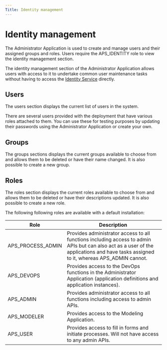 ```yaml
---
Title: Identity management
--- 
```


# Identity management
The Administrator Application is used to create and manage users and their assigned groups and roles. Users require the APS_IDENTITY role to view the identity management section. 

The identity management section of the Administrator Application allows users with access to it to undertake common user maintenance tasks without having to access the [Identity Service](../administrator/admin-identity/identity-service.md) directly.

## Users
The users section displays the current list of users in the system. 


There are several users provided with the deployment that have various roles attached to them. You can use these for testing purposes by updating their passwords using the Administrator Application or create your own. 

## Groups
The groups sections displays the current groups available to choose from and allows them to be deleted or have their name changed. It is also possible to create a new group.

## Roles
The roles section displays the current roles available to choose from and allows them to be deleted or have their descriptions updated. It is also possible to create a new role.

The following following roles are available with a default installation: 

| Role | Description |
| ---- | ----------- |
| APS_PROCESS_ADMIN |Provides administrator access to all functions including access to admin APIs but can also act as a user of the applications and have tasks assigned to it, whereas APS_ADMIN cannot. | 
| APS_DEVOPS | Provides access to the DevOps functions in the Administrator Application (application definitions and application instances). |
| APS_ADMIN| Provides administrator access to all functions including access to admin APIs. |
| APS_MODELER | Provides access to the Modeling Application. |
| APS_USER | Provides access to fill in forms and initiate processes. Will not have access to any admin APIs. | 




